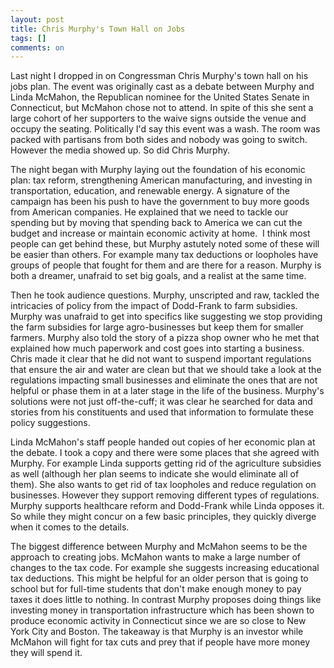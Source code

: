 ```yaml
---
layout: post
title: Chris Murphy's Town Hall on Jobs
tags: []
comments: on
---
```



Last night I dropped in on Congressman Chris Murphy's town hall on his jobs plan. The event was originally cast as a debate between Murphy and Linda McMahon, the Republican nominee for the United States Senate in Connecticut, but McMahon chose not to attend. In spite of this she sent a large cohort of her supporters to the waive signs outside the venue and occupy the seating. Politically I'd say this event was a wash. The room was packed with partisans from both sides and nobody was going to switch. However the media showed up. So did Chris Murphy.

The night began with Murphy laying out the foundation of his economic plan: tax reform, strengthening American manufacturing, and investing in transportation, education, and renewable energy. A signature of the campaign has been his push to have the government to buy more goods from American companies. He explained that we need to tackle our spending but by moving that spending back to America we can cut the budget and increase or maintain economic activity at home.  I think most people can get behind these, but Murphy astutely noted some of these will be easier than others. For example many tax deductions or loopholes have groups of people that fought for them and are there for a reason. Murphy is both a dreamer, unafraid to set big goals, and a realist at the same time.

Then he took audience questions. Murphy, unscripted and raw, tackled the intricacies of policy from the impact of Dodd-Frank to farm subsidies. Murphy was unafraid to get into specifics like suggesting we stop providing the farm subsidies for large agro-businesses but keep them for smaller farmers. Murphy also told the story of a pizza shop owner who he met that explained how much paperwork and cost goes into starting a business. Chris made it clear that he did not want to suspend important regulations that ensure the air and water are clean but that we should take a look at the regulations impacting small businesses and eliminate the ones that are not helpful or phase them in at a later stage in the life of the business. Murphy's solutions were not just off-the-cuff; it was clear he searched for data and stories from his constituents and used that information to formulate these policy suggestions.

Linda McMahon's staff people handed out copies of her economic plan at the debate. I took a copy and there were some places that she agreed with Murphy. For example Linda supports getting rid of the agriculture subsidies as well (although her plan seems to indicate she would eliminate all of them). She also wants to get rid of tax loopholes and reduce regulation on businesses. However they support removing different types of regulations. Murphy supports healthcare reform and Dodd-Frank while Linda opposes it. So while they might concur on a few basic principles, they quickly diverge when it comes to the details.

The biggest difference between Murphy and McMahon seems to be the approach to creating jobs. McMahon wants to make a large number of changes to the tax code. For example she suggests increasing educational tax deductions. This might be helpful for an older person that is going to school but for full-time students that don't make enough money to pay taxes it does little to nothing. In contrast Murphy proposes doing things like investing money in transportation infrastructure which has been shown to produce economic activity in Connecticut since we are so close to New York City and Boston. The takeaway is that Murphy is an investor while McMahon will fight for tax cuts and prey that if people have more money they will spend it.
